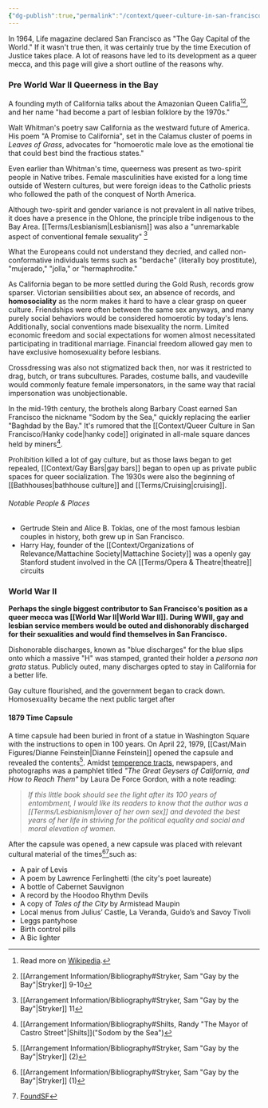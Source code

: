 ```yaml
---
{"dg-publish":true,"permalink":"/context/queer-culture-in-san-francisco/san-francisco/"}
---
```


In 1964, Life magazine declared San Francisco as "The Gay Capital of the World." If it wasn't true then, it was certainly true by the time Execution of Justice takes place. A lot of reasons have led to its development as a queer mecca, and this page will give a short outline of the reasons why.

### Pre World War II Queerness in the Bay

A founding myth of California talks about the Amazonian Queen Califia[^1][^2], and her name "had become a part of lesbian folklore by the 1970s." 

Walt Whitman's poetry saw California as the westward future of America. His poem "A Promise to California", set in the Calamus cluster of poems in *Leaves of Grass*, advocates for "homoerotic male love as the emotional tie that could best bind the fractious states."

Even earlier than Whitman's time, queerness was present as two-spirit people in Native tribes. Female masculinities have existed for a long time outside of Western cultures, but were foreign ideas to the Catholic priests who followed the path of the conquest of North America.

Although two-spirit and gender variance is not prevalent in all native tribes, it does have a presence in the Ohlone, the principle tribe indigenous to the Bay Area. [[Terms/Lesbianism\|Lesbianism]] was also a "unremarkable aspect of conventional female sexuality" [^3]

What the Europeans could not understand they decried, and called non-conformative individuals terms such as "berdache" (literally boy prostitute), "mujerado," "jolla," or "hermaphrodite."

As California began to be more settled during the Gold Rush, records grow sparser. Victorian sensibilities about sex, an absence of records, and **homosociality** as the norm makes it hard to have a clear grasp on queer culture. Friendships were often between the same sex anyways, and many purely social behaviors would be considered homoerotic by today's lens. Additionally, social conventions made bisexuality the norm. Limited economic freedom and social expectations for women almost necessitated participating in traditional marriage. Financial freedom allowed gay men to have exclusive homosexuality before lesbians.

Crossdressing was also not stigmatized back then, nor was it restricted to drag, butch, or trans subcultures. Parades, costume balls, and vaudeville would commonly feature female impersonators, in the same way that racial impersonation was unobjectionable.

In the mid-19th century, the brothels along Barbary Coast earned San Francisco the nickname "Sodom by the Sea," quickly replacing the earlier "Baghdad by the Bay." It's rumored that the [[Context/Queer Culture in San Francisco/Hanky code\|hanky code]] originated in all-male square dances held by miners[^4].

Prohibition killed a lot of gay culture, but as those laws began to get repealed, [[Context/Gay Bars\|gay bars]] began to open up as private public spaces for queer socialization. The 1930s were also the beginning of [[Bathhouses\|bathhouse culture]] and [[Terms/Cruising\|cruising]].

###### Notable People & Places
- Gertrude Stein and Alice B. Toklas, one of the most famous lesbian couples in history, both grew up in San Francisco.
- Harry Hay, founder of the [[Context/Organizations of Relevance/Mattachine Society\|Mattachine Society]] was a openly gay Stanford student involved in the CA [[Terms/Opera & Theatre\|theatre]] circuits
### World War II

**Perhaps the single biggest contributor to San Francisco's position as a queer mecca was [[World War II\|World War II]]. During WWII, gay and lesbian service members would be outed and dishonorably discharged for their sexualities and would find themselves in San Francisco.**

Dishonorable discharges, known as "blue discharges" for the blue slips onto which a massive "H" was stamped, granted their holder a *persona non grata* status. Publicly outed, many discharges opted to stay in California for a better life.

Gay culture flourished, and the government began to crack down. Homosexuality became the next public target after 
#### 1879 Time Capsule

A time capsule had been buried in front of a statue in Washington Square with the instructions to open in 100 years. On April 22, 1979, [[Cast/Main Figures/Dianne Feinstein\|Dianne Feinstein]] opened the capsule and revealed the contents[^5].  Amidst [temperence tracts](https://cdm17521.contentdm.oclc.org/digital/collection/temperance), newspapers, and photographs was a pamphlet titled *"The Great Geysers of California, and How to Reach Them"* by Laura De Force Gordon, with a note reading:

> *If this little book should see the light after its 100 years of entombment, I would like its readers to know that the author was a [[Terms/Lesbianism\|lover of her own sex]] and devoted the best years of her life in striving for the political equality and social and moral elevation of women.*

After the capsule was opened, a new capsule was placed with relevant cultural material of the times[^6][^7]such as:
- A pair of Levis
- A poem by Lawrence Ferlinghetti (the city's poet laureate)
- A bottle of Cabernet Sauvignon
- A record by the Hoodoo Rhythm Devils
- A copy of *Tales of the City* by Armistead Maupin
- Local menus from Julius’ Castle, La Veranda, Guido’s and Savoy Tivoli
- Leggs pantyhose
- Birth control pills
- A Bic lighter



[^1]: Read more on [Wikipedia](https://en.wikipedia.org/wiki/Calafia).
[^2]: [[Arrangement Information/Bibliography#Stryker, Sam "Gay by the Bay"\|Stryker]] 9-10
[^3]: [[Arrangement Information/Bibliography#Stryker, Sam "Gay by the Bay"\|Stryker]] 11
[^4]: [[Arrangement Information/Bibliography#Shilts, Randy "The Mayor of Castro Street"\|Shilts]]("Sodom by the Sea")
[^5]: [[Arrangement Information/Bibliography#Stryker, Sam "Gay by the Bay"\|Stryker]] (2)
[^6]: [[Arrangement Information/Bibliography#Stryker, Sam "Gay by the Bay"\|Stryker]] (1)
[^7]: [FoundSF](https://www.foundsf.org/Time_Capsule_In_Washington_Square_Park)
